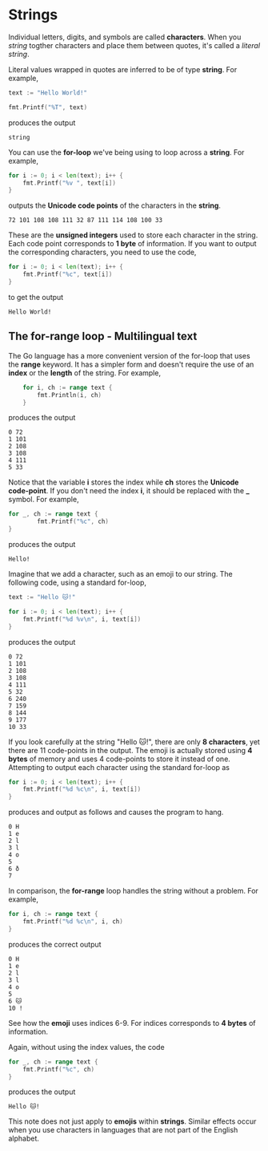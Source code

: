 # Strings

Individual letters, digits, and symbols are called **characters**.  When you _string_ togther characters and place them between quotes, it's called a _literal string_.

Literal values wrapped in quotes are inferred to be of type **string**.  For example,


```go
text := "Hello World!"

fmt.Printf("%T", text)
```

produces the output

```
string
```

You can use the **for-loop** we've being using to loop across a **string**.  For example,

```go
for i := 0; i < len(text); i++ {
    fmt.Printf("%v ", text[i])
}
```

outputs the **Unicode code points** of the characters in the **string**.

```
72 101 108 108 111 32 87 111 114 108 100 33
```

These are the **unsigned integers** used to store each character in the string.  Each code point corresponds to **1 byte** of information.  If you want to output the corresponding characters, you need to use the code,

```go
for i := 0; i < len(text); i++ {
	fmt.Printf("%c", text[i])
}
```

to get the output

```
Hello World!
```

## The for-range loop - Multilingual text

The Go language has a more convenient version of the for-loop that uses the **range** keyword.  It has a simpler form and doesn't require the use of an **index** or the **length** of the string. For example,

```go
	for i, ch := range text {
		fmt.Println(i, ch)
	}
```

produces the output

```
0 72
1 101
2 108
3 108
4 111
5 33
```

Notice that the variable **i** stores the index while **ch** stores the **Unicode code-point**.  If you don't need the index **i**, it should be replaced with the **_** symbol.  For example,

```go
for _, ch := range text {
		fmt.Printf("%c", ch)
}
```

produces the output

```
Hello!
```

Imagine that we add a character, such as an emoji to our string.  The following code, using a standard for-loop,

```go
text := "Hello 🐱!"

for i := 0; i < len(text); i++ {
    fmt.Printf("%d %v\n", i, text[i])
}
```

produces the output

```
0 72
1 101
2 108
3 108
4 111
5 32
6 240
7 159
8 144
9 177
10 33
```

If you look carefully at the string "Hello 🐱!", there are only **8 characters**, yet there are 11 code-points in the output.  The emoji is actually stored using **4 bytes** of memory and uses 4 code-points to store it instead of one.  Attempting to output each character using the standard for-loop as

```go
for i := 0; i < len(text); i++ {
	fmt.Printf("%d %c\n", i, text[i])
}
```

produces and output as follows and causes the program to hang.

```
0 H
1 e
2 l
3 l
4 o
5
6 ð
7
```

In comparison, the **for-range** loop handles the string without a problem.  For example,

```go
for i, ch := range text {
	fmt.Printf("%d %c\n", i, ch)
}
```

produces the correct output

```
0 H
1 e
2 l
3 l
4 o
5  
6 🐱
10 !
```

See how the **emoji** uses indices 6-9.  For indices corresponds to **4 bytes** of information.

Again, without using the index values, the code

```go
for _, ch := range text {
	fmt.Printf("%c", ch)
}
```

produces the output

```
Hello 🐱!
```

This note does not just apply to **emojis** within **strings**.  Similar effects occur when you use characters in languages that are not part of the English alphabet.


